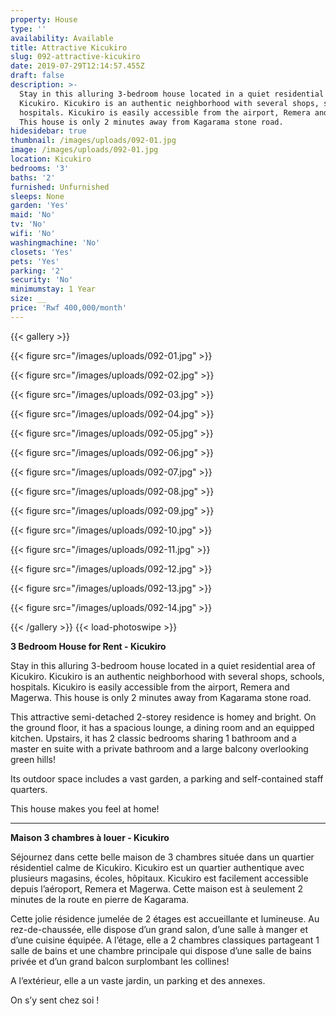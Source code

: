 ```yaml
---
property: House
type: ''
availability: Available
title: Attractive Kicukiro
slug: 092-attractive-kicukiro
date: 2019-07-29T12:14:57.455Z
draft: false
description: >-
  Stay in this alluring 3-bedroom house located in a quiet residential area of
  Kicukiro. Kicukiro is an authentic neighborhood with several shops, schools,
  hospitals. Kicukiro is easily accessible from the airport, Remera and Magerwa.
  This house is only 2 minutes away from Kagarama stone road. 
hidesidebar: true
thumbnail: /images/uploads/092-01.jpg
image: /images/uploads/092-01.jpg
location: Kicukiro
bedrooms: '3'
baths: '2'
furnished: Unfurnished
sleeps: None
garden: 'Yes'
maid: 'No'
tv: 'No'
wifi: 'No'
washingmachine: 'No'
closets: 'Yes'
pets: 'Yes'
parking: '2'
security: 'No'
minimumstay: 1 Year
size: __
price: 'Rwf 400,000/month'
---
```

{{< gallery >}} 

{{< figure src="/images/uploads/092-01.jpg" >}} 

{{< figure src="/images/uploads/092-02.jpg" >}}

 {{< figure src="/images/uploads/092-03.jpg" >}} 

{{< figure src="/images/uploads/092-04.jpg" >}}

{{< figure src="/images/uploads/092-05.jpg" >}}

 {{< figure src="/images/uploads/092-06.jpg" >}}

 {{< figure src="/images/uploads/092-07.jpg" >}}

 {{< figure src="/images/uploads/092-08.jpg" >}}

{{< figure src="/images/uploads/092-09.jpg" >}} 

{{< figure src="/images/uploads/092-10.jpg" >}}

 {{< figure src="/images/uploads/092-11.jpg" >}} 

{{< figure src="/images/uploads/092-12.jpg" >}}

{{< figure src="/images/uploads/092-13.jpg" >}}

{{< figure src="/images/uploads/092-14.jpg" >}}

 {{< /gallery >}} {{< load-photoswipe >}}

**3 Bedroom House for Rent - Kicukiro**

Stay in this alluring 3-bedroom house located in a quiet residential area of Kicukiro. Kicukiro is an authentic neighborhood with several shops, schools, hospitals. Kicukiro is easily accessible from the airport, Remera and Magerwa. This house is only 2 minutes away from Kagarama stone road. 

This attractive semi-detached 2-storey residence is homey and bright. On the ground floor, it has a spacious lounge, a dining room and an equipped kitchen. Upstairs, it has 2 classic bedrooms sharing 1 bathroom and a master en suite with a private bathroom and a large balcony overlooking green hills! 

Its outdoor space includes a vast garden, a parking and self-contained staff quarters.

This house makes you feel at home!

- - -

**Maison 3 chambres à louer - Kicukiro**

Séjournez dans cette belle maison de 3 chambres située dans un quartier résidentiel calme de Kicukiro. Kicukiro est un quartier authentique avec plusieurs magasins, écoles, hôpitaux. Kicukiro est facilement accessible depuis l’aéroport, Remera et Magerwa. Cette maison est à seulement 2 minutes de la route en pierre de Kagarama.

Cette jolie résidence jumelée de 2 étages est accueillante et lumineuse. Au rez-de-chaussée, elle dispose d’un grand salon, d’une salle à manger et d’une cuisine équipée. A l’étage, elle a 2 chambres classiques partageant 1 salle de bains et une chambre principale qui dispose d’une salle de bains privée et d’un grand balcon surplombant les collines!

A l’extérieur, elle a un vaste jardin, un parking et des annexes.

On s’y sent chez soi !
